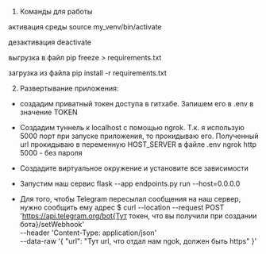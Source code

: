 1) Команды для работы

активация среды
source my_venv/bin/activate

дезактивация
deactivate

выгрузка в файл
pip freeze > requirements.txt

загрузка из файла
pip install -r requirements.txt

2) Развертывание приложения:

- создадим приватный токен доступа в гитхабе. Запишем его в .env в значение TOKEN

- Создадим туннель к localhost с помощью ngrok. Т.к. я использую 5000 порт при запуске приложения, то прокидываю его. Полученный url прокидываю в переменную HOST_SERVER в файле .env
ngrok http  5000 - без пароля

- Создадите виртуальное окружение и установите все зависимости

- Запустим наш сервис
flask --app  endpoints.py run --host=0.0.0.0

 - Для того, чтобы Telegram пересылал сообщения на наш сервер, нужно сообщить ему адрес
$ curl --location --request POST 'https://api.telegram.org/bot{Тут токен, что вы получили при создании бота}/setWebhook' \
--header 'Content-Type: application/json' \
--data-raw '{
    "url": "Тут url, что отдал нам ngok, должен быть https"
}'
